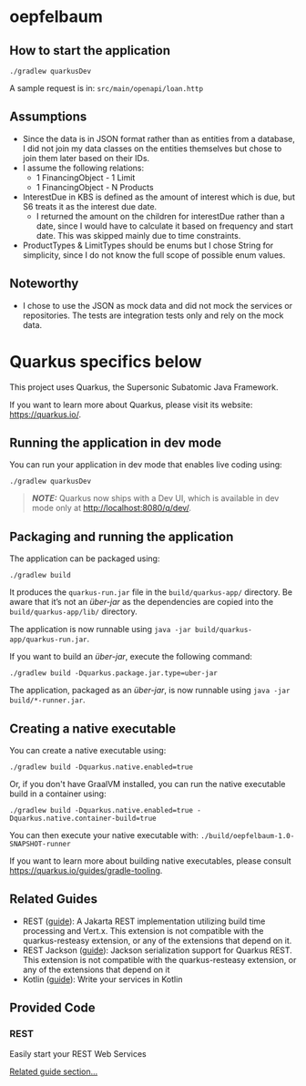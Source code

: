 # oepfelbaum

## How to start the application

```shell script
./gradlew quarkusDev
```

A sample request is in: `src/main/openapi/loan.http`

## Assumptions

- Since the data is in JSON format rather than as entities from a database, I did not join my data classes on the
  entities themselves but chose to join them later based on their IDs.
- I assume the following relations:
    - 1 FinancingObject - 1 Limit
    - 1 FinancingObject - N Products
- InterestDue in KBS is defined as the amount of interest which is due, but S6 treats it as the interest due date.
    - I returned the amount on the children for interestDue rather than a date, since I would have to calculate it based
      on frequency and start date. This was skipped mainly due to time constraints.
- ProductTypes & LimitTypes should be enums but I chose String for simplicity, since I do not know the full scope of
  possible enum values.

## Noteworthy

- I chose to use the JSON as mock data and did not mock the services or repositories. The tests are integration tests
  only and rely on the mock data.

# Quarkus specifics below

This project uses Quarkus, the Supersonic Subatomic Java Framework.

If you want to learn more about Quarkus, please visit its website: <https://quarkus.io/>.

## Running the application in dev mode

You can run your application in dev mode that enables live coding using:

```shell script
./gradlew quarkusDev
```

> **_NOTE:_**  Quarkus now ships with a Dev UI, which is available in dev mode only at <http://localhost:8080/q/dev/>.

## Packaging and running the application

The application can be packaged using:

```shell script
./gradlew build
```

It produces the `quarkus-run.jar` file in the `build/quarkus-app/` directory.
Be aware that it’s not an _über-jar_ as the dependencies are copied into the `build/quarkus-app/lib/` directory.

The application is now runnable using `java -jar build/quarkus-app/quarkus-run.jar`.

If you want to build an _über-jar_, execute the following command:

```shell script
./gradlew build -Dquarkus.package.jar.type=uber-jar
```

The application, packaged as an _über-jar_, is now runnable using `java -jar build/*-runner.jar`.

## Creating a native executable

You can create a native executable using:

```shell script
./gradlew build -Dquarkus.native.enabled=true
```

Or, if you don't have GraalVM installed, you can run the native executable build in a container using:

```shell script
./gradlew build -Dquarkus.native.enabled=true -Dquarkus.native.container-build=true
```

You can then execute your native executable with: `./build/oepfelbaum-1.0-SNAPSHOT-runner`

If you want to learn more about building native executables, please consult <https://quarkus.io/guides/gradle-tooling>.

## Related Guides

- REST ([guide](https://quarkus.io/guides/rest)): A Jakarta REST implementation utilizing build time processing and
  Vert.x. This extension is not compatible with the quarkus-resteasy extension, or any of the extensions that depend on
  it.
- REST Jackson ([guide](https://quarkus.io/guides/rest#json-serialisation)): Jackson serialization support for Quarkus
  REST. This extension is not compatible with the quarkus-resteasy extension, or any of the extensions that depend on it
- Kotlin ([guide](https://quarkus.io/guides/kotlin)): Write your services in Kotlin

## Provided Code

### REST

Easily start your REST Web Services

[Related guide section...](https://quarkus.io/guides/getting-started-reactive#reactive-jax-rs-resources)
